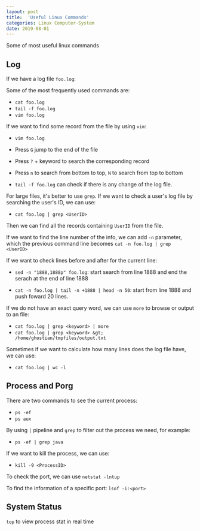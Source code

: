 ```yaml
---
layout: post
title:  'Useful Linux Commands'
categories: Linux Computer-System
date: 2019-08-01
---
```


Some of most useful linux commands

Log
------------------

If we have a log file `foo.log`:

Some of the most frequently used commands are:

* `cat foo.log`
* `tail -f foo.log`
* `vim foo.log`

If we want to find some record from the file by using `vim`:

* `vim foo.log`
* Press `G` jump to the end of the file
* Press `?` + keyword to search the corresponding record
* Press `n` to search from bottom to top, `N` to search from top to bottom

* `tail -f foo.log` can check if there is any change of the log file.

For large files, it's better to use `grep`. If we want to check a user's log file by searching the user's ID, we can use:

* `cat foo.log | grep <UserID>`

Then we can find all the records containing `UserID` from the file.

If we want to find the line number of the info, we can add `-n` parameter, which the previous command line becomes `cat -n foo.log | grep <UserID>`

If we want to check lines before and after for the current line:

* `sed -n "1888,1888p" foo.log`: start search from line 1888 and end the serach at the end of line 1888

* `cat -n foo.log | tail -n +1888 | head -n 50`: start from line 1888 and push foward 20 lines.

If we do not have an exact query word, we can use `more` to browse or output to an file:

* `cat foo.log | grep <keyword> | more`
* `cat foo.log | grep <keyword> &gt; /home/ghostian/tmpfiles/output.txt`

Sometimes if we want to calculate how many lines does the log file have, we can use:

* `cat foo.log | wc -l`

Process and Porg
----

There are two commands to see the current process:

* `ps -ef`
* `ps aux`

By using `|` pipeline and `grep` to filter out the process we need, for example:

* `ps -ef | grep java`

If we want to kill the process, we can use:

* `kill -9 <ProcessID>`

To check the port, we can use `netstat -lntup`

To find the information of a specific port: `lsof -i:<port>`

System Status
----

`top` to view process stat in real time
